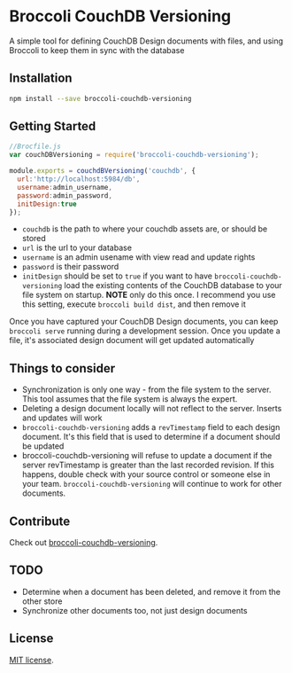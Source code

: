 # Broccoli CouchDB Versioning

A simple tool for defining CouchDB Design documents with files, and using Broccoli to 
keep them in sync with the database

## Installation

```bash
npm install --save broccoli-couchdb-versioning
```

## Getting Started

```javascript
//Brocfile.js
var couchDBVersioning = require('broccoli-couchdb-versioning');

module.exports = couchdBVersioning('couchdb', {
  url:'http://localhost:5984/db',
  username:admin_username,
  password:admin_password,
  initDesign:true
});
```
* `couchdb` is the path to where your couchdb assets are, or should be stored
* `url` is the url to your database
* `username` is an admin usename with view read and update rights
* `password` is their password
* `initDesign` should be set to `true` if you want to have `broccoli-couchdb-versioning` load
the existing contents of the CouchDB database to your file system on startup. **NOTE** only do this
once. I recommend you use this setting, execute `broccoli build dist`, and then remove it

Once you have captured your CouchDB Design documents, you can keep `broccoli serve` running during
a development session. Once you update a file, it's associated design document will get updated automatically 

## Things to consider
* Synchronization is only one way - from the file system to the server. This tool assumes
that the file system is always the expert. 
* Deleting a design document locally will not reflect to the server. Inserts and updates will work
* `broccoli-couchdb-versioning` adds a `revTimestamp` field to each design document. It's this field that is used to 
determine if a document should be updated
* broccoli-couchdb-versioning will refuse to update a document if the server revTimestamp is greater than the last
recorded revision. If this happens, double check with your source control or someone else in your team. 
`broccoli-couchdb-versioning` will continue to work for other documents.

## Contribute

Check out
[broccoli-couchdb-versioning](https://github.com/tjhart/broccoli-couchdb-versioning).

## TODO
* Determine when a document has been deleted, and remove it from the other store
* Synchronize other documents too, not just design documents

## License

[MIT license](LICENSE.md).

